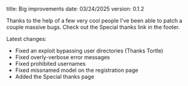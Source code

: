 title: Big improvements
date: 03/24/2025
version: 0.1.2

Thanks to the help of a few very cool people I've been able to patch a couple massive bugs. Check out the Special thanks link in the footer.

Latest changes:

- Fixed an exploit bypassing user directories (Thanks Tortle)
- Fixed overly-verbose error messages
- Fixed prohibited usernames
- Fixed missnamed model on the registration page
- Added the Special thanks page